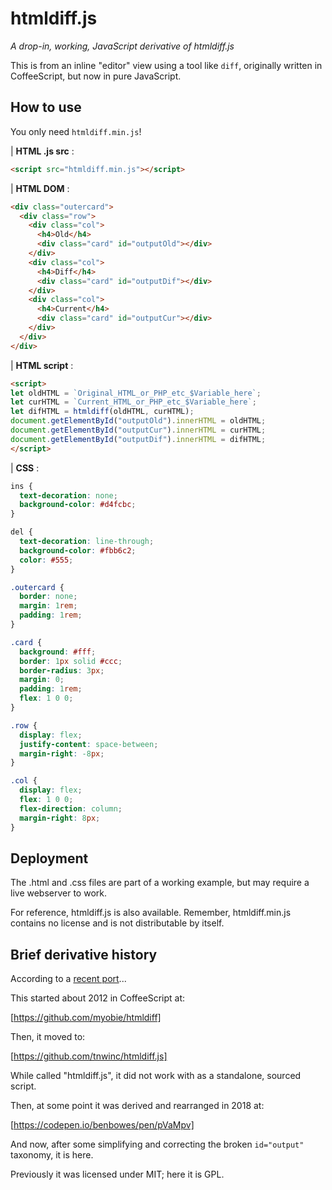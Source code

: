 # htmldiff.js
*A drop-in, working, JavaScript derivative of htmldiff.js*

This is from an inline "editor" view using a tool like `diff`, originally written in CoffeeScript, but now in pure JavaScript.

## How to use

You only need `htmldiff.min.js`!

| **HTML .js src** :

```html
<script src="htmldiff.min.js"></script>
```

| **HTML DOM** :

```html
<div class="outercard">
  <div class="row">
    <div class="col">
      <h4>Old</h4>
      <div class="card" id="outputOld"></div>
    </div>
    <div class="col">
      <h4>Diff</h4>
      <div class="card" id="outputDif"></div>
    </div>
    <div class="col">
      <h4>Current</h4>
      <div class="card" id="outputCur"></div>
    </div>
  </div>
</div>
```

| **HTML script** :

```html
<script>
let oldHTML = `Original_HTML_or_PHP_etc_$Variable_here`;
let curHTML = `Current_HTML_or_PHP_etc_$Variable_here`;
let difHTML = htmldiff(oldHTML, curHTML);
document.getElementById("outputOld").innerHTML = oldHTML;
document.getElementById("outputCur").innerHTML = curHTML;
document.getElementById("outputDif").innerHTML = difHTML;
</script>
```

| **CSS** :

```css
ins {
  text-decoration: none;
  background-color: #d4fcbc;
}

del {
  text-decoration: line-through;
  background-color: #fbb6c2;
  color: #555;
}

.outercard {
  border: none;
  margin: 1rem;
  padding: 1rem;
}

.card {
  background: #fff;
  border: 1px solid #ccc;
  border-radius: 3px;
  margin: 0;
  padding: 1rem;
  flex: 1 0 0;
}

.row {
  display: flex;
  justify-content: space-between;
  margin-right: -8px;
}

.col {
  display: flex;
  flex: 1 0 0;
  flex-direction: column;
  margin-right: 8px;
}
````

## Deployment

The .html and .css files are part of a working example, but may require a live webserver to work.

For reference, htmldiff.js is also available. Remember, htmldiff.min.js contains no license and is not distributable by itself.

## Brief derivative history
According to a [recent port](https://github.com/tnwinc/htmldiff.js/blob/master/README.md)...

This started about 2012 in CoffeeScript at:

[https://github.com/myobie/htmldiff]

Then, it moved to:

[https://github.com/tnwinc/htmldiff.js]

While called "htmldiff.js", it did not work with as a standalone, sourced script.

Then, at some point it was derived and rearranged in 2018 at:

[https://codepen.io/benbowes/pen/pVaMpv]

And now, after some simplifying and correcting the broken `id="output"` taxonomy, it is here.

Previously it was licensed under MIT; here it is GPL.
